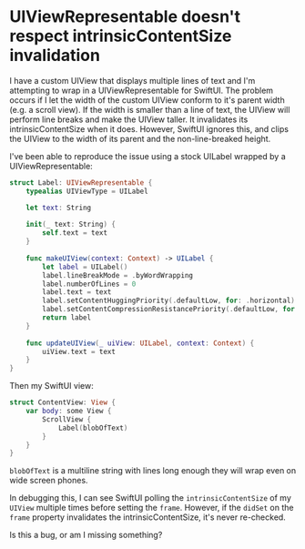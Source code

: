 # UIViewRepresentable doesn't respect intrinsicContentSize invalidation

I have a custom UIView that displays multiple lines of text and I'm attempting to wrap in a UIViewRepresentable for SwiftUI. The problem occurs if I let the width of the custom UIView conform to it's parent width (e.g. a scroll view). If the width is smaller than a line of text, the UIView will perform line breaks and make the UIView taller. It invalidates its intrinsicContentSize when it does. However, SwiftUI ignores this, and clips the UIView to the width of its parent and the non-line-breaked height.

I've been able to reproduce the issue using a stock UILabel wrapped by a UIViewRepresentable:

```Swift
struct Label: UIViewRepresentable {
    typealias UIViewType = UILabel

    let text: String
    
    init(_ text: String) {
        self.text = text
    }
    
    func makeUIView(context: Context) -> UILabel {
        let label = UILabel()
        label.lineBreakMode = .byWordWrapping
        label.numberOfLines = 0
        label.text = text
        label.setContentHuggingPriority(.defaultLow, for: .horizontal)
        label.setContentCompressionResistancePriority(.defaultLow, for: .horizontal)
        return label
    }
    
    func updateUIView(_ uiView: UILabel, context: Context) {
        uiView.text = text
    }
}
```

Then my SwiftUI view:

```Swift
struct ContentView: View {
    var body: some View {
        ScrollView {
            Label(blobOfText)
        }
    }
}
```

`blobOfText` is a multiline string with lines long enough they will wrap even on wide screen phones. 

In debugging this, I can see SwiftUI polling the `intrinsicContentSize` of my `UIView` multiple times before setting the `frame`. However, if the `didSet` on the `frame` property invalidates the intrinsicContentSize, it's never re-checked.

Is this a bug, or am I missing something?
